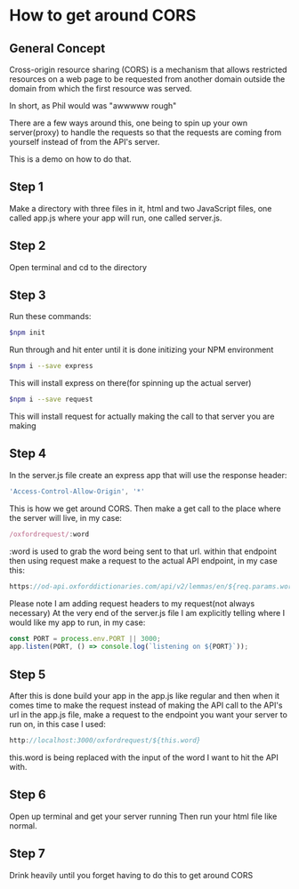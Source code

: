 # How to get around CORS

## General Concept
Cross-origin resource sharing (CORS) is a mechanism that allows restricted resources on a web page to be requested from another domain outside the domain from which the first resource was served.

In short, as Phil would was "awwwww rough"

There are a few ways around this, one being to spin up your own server(proxy) to handle the requests so that the requests are coming from yourself instead of from the API's server. 

This is a demo on how to do that.

## Step 1
Make a directory with three files in it, html and two JavaScript files, one called app.js where your app will run, one called server.js.

## Step 2
Open terminal and cd to the directory

## Step 3
Run these commands:
```bash 
$npm init
```
Run through and hit enter until it is done initizing your NPM environment
```bash 
$npm i --save express
```
This will install express on there(for spinning up the actual server)
```bash 
$npm i --save request
```
This will install request for actually making the call to that server you are making

## Step 4
In the server.js file create an express app that will use the response header: 
```JavaScript
'Access-Control-Allow-Origin', '*'
```
This is how we get around CORS. 
Then make a get call to the place where the server will live, in my case:
```Javascript
/oxfordrequest/:word
```
:word is used to grab the word being sent to that url.
within that endpoint then using request make a request to the actual API endpoint, in my case this:
```JavaScript
https://od-api.oxforddictionaries.com/api/v2/lemmas/en/${req.params.word}
```
Please note I am adding request headers to my request(not always necessary)
At the very end of the server.js file I am explicitly telling where I would like my app to run, in my case:
```Javascript
const PORT = process.env.PORT || 3000;
app.listen(PORT, () => console.log(`listening on ${PORT}`));
```

## Step 5
After this is done build your app in the app.js like regular and then when it comes time to make the request instead of making the API call to the API's url in the app.js file, make a request to the endpoint you want your server to run on, in this case I used:
```JavaScript
http://localhost:3000/oxfordrequest/${this.word}
```
this.word is being replaced with the input of the word I want to hit the API with. 

## Step 6
Open up terminal and get your server running
Then run your html file like normal.

## Step 7
Drink heavily until you forget having to do this to get around CORS